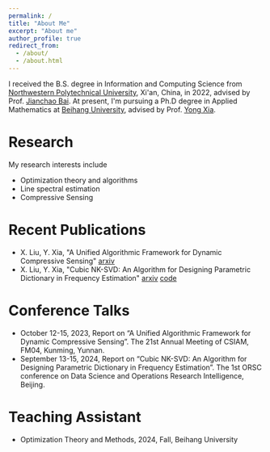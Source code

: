 ```yaml
---
permalink: /
title: "About Me"
excerpt: "About me"
author_profile: true
redirect_from: 
  - /about/
  - /about.html
---
```


I received the B.S. degree in Information and Computing Science from [Northwestern Polytechnical University](https://www.nwpu.edu.cn/), Xi'an, China, in 2022, advised by Prof. [Jianchao Bai](https://www.scholat.com/bjc1987).
At present, I'm pursuing a Ph.D degree in Applied Mathematics at [Beihang University](https://www.buaa.edu.cn/), advised by Prof. [Yong Xia](https://math.buaa.edu.cn/szdw1/azcck/js/xy.htm).

Research
======
My research interests include
- Optimization theory and algorithms
- Line spectral estimation 
- Compressive Sensing

Recent Publications
======
- X. Liu, Y. Xia, "A Unified Algorithmic Framework for Dynamic Compressive Sensing" [arxiv](https://arxiv.org/abs/2310.07202)
- X. Liu, Y. Xia, "Cubic NK-SVD: An Algorithm for Designing Parametric Dictionary in Frequency Estimation" [arxiv](https://arxiv.org/abs/2408.03708) [code](https://github.com/xzliu-opt/Cubic-NK-SVD)

Conference Talks
======
- October 12-15, 2023, Report on “A Unified Algorithmic Framework for Dynamic Compressive Sensing”. The 21st Annual Meeting of CSIAM, FM04, Kunming, Yunnan.
- September 13-15, 2024, Report on “Cubic NK-SVD: An Algorithm for Designing Parametric Dictionary in Frequency Estimation”. The 1st ORSC conference on Data Science and Operations Research Intelligence, Beijing.

Teaching Assistant
======
- Optimization Theory and Methods, 2024, Fall, Beihang University

